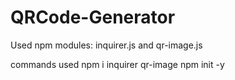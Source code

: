 # QRCode-Generator

Used npm modules: inquirer.js and qr-image.js

commands used
npm i inquirer qr-image
npm init -y

